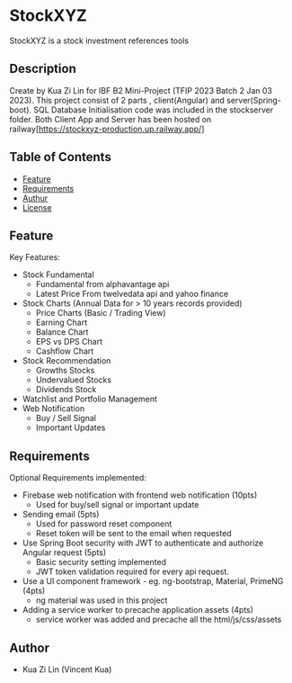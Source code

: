 # StockXYZ

StockXYZ is a stock investment references tools

## Description

Create by Kua Zi Lin for IBF B2 Mini-Project (TFIP 2023 Batch 2 Jan 03 2023). This project consist of 2 parts , client(Angular) and server(Spring-boot). SQL Database Initialisation code was included in the stockserver folder. Both Client App and Server has been hosted on railway[https://stockxyz-production.up.railway.app/]


## Table of Contents

- [Feature](#feature)
- [Requirements](#requirements)
- [Authur](#authur)
- [License](#license)

## Feature

Key Features:
- Stock Fundamental
  - Fundamental from alphavantage api
  - Latest Price From twelvedata api and yahoo finance
- Stock Charts (Annual Data for > 10 years records provided)
  - Price Charts (Basic / Trading View)
  - Earning Chart
  - Balance Chart 
  - EPS vs DPS Chart
  - Cashflow Chart
- Stock Recommendation
  - Growths Stocks
  - Undervalued Stocks
  - Dividends Stock
- Watchlist and Portfolio Management
- Web Notification
  - Buy / Sell Signal
  - Important Updates


## Requirements

Optional Requirements implemented:
- Firebase web notification with frontend web notification (10pts)
  - Used for buy/sell signal or important update
- Sending email (5pts)
  - Used for password reset component
  - Reset token will be sent to the email when requested
- Use Spring Boot security with JWT to authenticate and authorize Angular request (5pts)
  - Basic security setting implemented
  - JWT token validation required for every api request.
- Use a UI component framework - eg. ng-bootstrap, Material, PrimeNG (4pts)
  - ng material was used in this project
- Adding a service worker to precache application assets (4pts)
  - service worker was added and precache all the html/js/css/assets

## Author
- Kua Zi Lin (Vincent Kua)